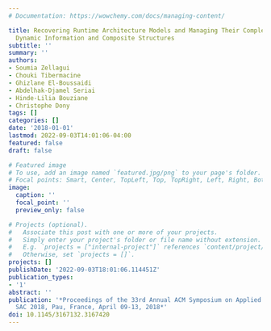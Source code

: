 ```yaml
---
# Documentation: https://wowchemy.com/docs/managing-content/

title: Recovering Runtime Architecture Models and Managing Their Complexity Using
  Dynamic Information and Composite Structures
subtitle: ''
summary: ''
authors:
- Soumia Zellagui
- Chouki Tibermacine
- Ghizlane El-Boussaidi
- Abdelhak-Djamel Seriai
- Hinde-Lilia Bouziane
- Christophe Dony
tags: []
categories: []
date: '2018-01-01'
lastmod: 2022-09-03T14:01:06-04:00
featured: false
draft: false

# Featured image
# To use, add an image named `featured.jpg/png` to your page's folder.
# Focal points: Smart, Center, TopLeft, Top, TopRight, Left, Right, BottomLeft, Bottom, BottomRight.
image:
  caption: ''
  focal_point: ''
  preview_only: false

# Projects (optional).
#   Associate this post with one or more of your projects.
#   Simply enter your project's folder or file name without extension.
#   E.g. `projects = ["internal-project"]` references `content/project/deep-learning/index.md`.
#   Otherwise, set `projects = []`.
projects: []
publishDate: '2022-09-03T18:01:06.114451Z'
publication_types:
- '1'
abstract: ''
publication: '*Proceedings of the 33rd Annual ACM Symposium on Applied Computing,
  SAC 2018, Pau, France, April 09-13, 2018*'
doi: 10.1145/3167132.3167420
---
```

